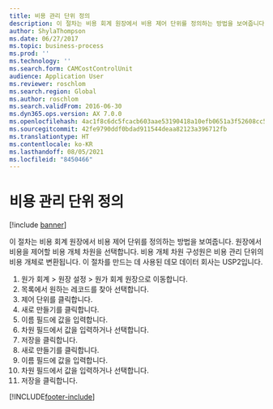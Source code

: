 ```yaml
---
title: 비용 관리 단위 정의
description: 이 절차는 비용 회계 원장에서 비용 제어 단위를 정의하는 방법을 보여줍니다.
author: ShylaThompson
ms.date: 06/27/2017
ms.topic: business-process
ms.prod: ''
ms.technology: ''
ms.search.form: CAMCostControlUnit
audience: Application User
ms.reviewer: roschlom
ms.search.region: Global
ms.author: roschlom
ms.search.validFrom: 2016-06-30
ms.dyn365.ops.version: AX 7.0.0
ms.openlocfilehash: 4ac1f8c6dc5fcacb603aae53190418a10efb0651a3f52608cc58eb3866a8fcb5
ms.sourcegitcommit: 42fe9790ddf0bdad911544deaa82123a396712fb
ms.translationtype: HT
ms.contentlocale: ko-KR
ms.lasthandoff: 08/05/2021
ms.locfileid: "8450466"
---
```

# <a name="define-cost-control-units"></a>비용 관리 단위 정의

[!include [banner](../../includes/banner.md)]

이 절차는 비용 회계 원장에서 비용 제어 단위를 정의하는 방법을 보여줍니다. 원장에서 비용을 제어할 비용 개체 차원을 선택합니다. 비용 개체 차원 구성원은 비용 관리 단위의 비용 개체로 변환됩니다. 이 절차를 만드는 데 사용된 데모 데이터 회사는 USP2입니다.

1. 원가 회계 > 원장 설정 > 원가 회계 원장으로 이동합니다.
2. 목록에서 원하는 레코드를 찾아 선택합니다.
3. 제어 단위를 클릭합니다.
4. 새로 만들기를 클릭합니다.
5. 이름 필드에 값을 입력합니다.
6. 차원 필드에서 값을 입력하거나 선택합니다.
7. 저장을 클릭합니다.
8. 새로 만들기를 클릭합니다.
9. 이름 필드에 값을 입력합니다.
10. 차원 필드에서 값을 입력하거나 선택합니다.
11. 저장을 클릭합니다.



[!INCLUDE[footer-include](../../../includes/footer-banner.md)]